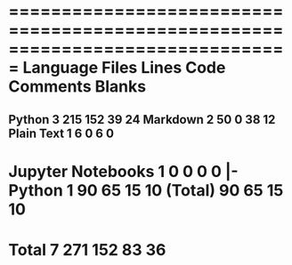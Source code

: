===============================================================================
 Language            Files        Lines         Code     Comments       Blanks
===============================================================================
 Python                  3          215          152           39           24
 Markdown                2           50            0           38           12
 Plain Text              1            6            0            6            0
-------------------------------------------------------------------------------
 Jupyter Notebooks       1            0            0            0            0
 |- Python               1           90           65           15           10
 (Total)                             90           65           15           10
===============================================================================
 Total                   7          271          152           83           36
===============================================================================
